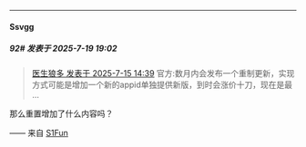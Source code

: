 ﻿
*****

####  Ssvgg  
##### 92#       发表于 2025-7-19 19:02

<blockquote><a href="httphttps://stage1st.com/2b/forum.php?mod=redirect&amp;goto=findpost&amp;pid=68101689&amp;ptid=2248036" target="_blank">医生狼多 发表于 2025-7-15 14:39</a>
官方:数月内会发布一个重制更新，实现方式可能是增加一个新的appid单独提供新版，到时会涨价十刀，现在是最 ...</blockquote>
那么重置增加了什么内容吗？

—— 来自 [S1Fun](https://s1fun.koalcat.com)


